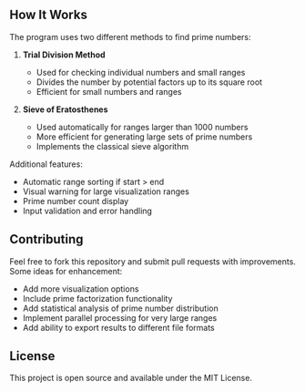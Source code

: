 ## How It Works

The program uses two different methods to find prime numbers:

1. **Trial Division Method**
   - Used for checking individual numbers and small ranges
   - Divides the number by potential factors up to its square root
   - Efficient for small numbers and ranges

2. **Sieve of Eratosthenes**
   - Used automatically for ranges larger than 1000 numbers
   - More efficient for generating large sets of prime numbers
   - Implements the classical sieve algorithm

Additional features:
- Automatic range sorting if start > end
- Visual warning for large visualization ranges
- Prime number count display
- Input validation and error handling

## Contributing

Feel free to fork this repository and submit pull requests with improvements. Some ideas for enhancement:
- Add more visualization options
- Include prime factorization functionality
- Add statistical analysis of prime number distribution
- Implement parallel processing for very large ranges
- Add ability to export results to different file formats

## License

This project is open source and available under the MIT License.
